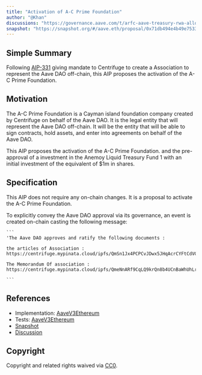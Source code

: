 ```yaml
---
title: "Activation of A-C Prime Foundation"
author: "@Khan"
discussions: "https://governance.aave.com/t/arfc-aave-treasury-rwa-allocation/14790"
snapshot: "https://snapshot.org/#/aave.eth/proposal/0x71db494e4b49e7533c5ccaa566686b2d045b0761cb3296a2d77af4b500566eb0"
---
```


## Simple Summary

Following [AIP-331](https://governance-v2.aave.com/governance/proposal/331/) giving mandate to Centrifuge to create a Association to represent the Aave DAO off-chain, this AIP proposes the activation of the A-C Prime Foundation.

## Motivation

The A-C Prime Foundation is a Cayman island foundation company created by Centrifuge on behalf of the Aave DAO. It is the legal entity that will represent the Aave DAO off-chain. It will be the entity that will be able to sign contracts, hold assets, and enter into agreements on behalf of the Aave DAO.

This AIP proposes the activation of the A-C Prime Foundation. and the pre-approval of a investment in the Anemoy Liquid Treasury Fund 1 with an initial investment of the equivalent of $1m in shares.

## Specification

This AIP does not require any on-chain changes. It is a proposal to activate the A-C Prime Foundation.

To explicitly convey the Aave DAO approval via its governance, an event is created on-chain casting the following message:

    ```
    'The Aave DAO approves and ratify the following documents :

    the articles of Association : https://centrifuge.mypinata.cloud/ipfs/QmSn1Jx4PCPCvJDwx5JHqAcrCYFtCdVGtXc2Dcmk8NFauM

    The Memorandum Of association : https://centrifuge.mypinata.cloud/ipfs/QmeNnARf9CqLQ9krQn8b4UCnBaWhUhLryEBqrVqW9cuTjV'

    ```

## References

- Implementation: [AaveV3Ethereum](https://github.com/bgd-labs/aave-proposals-v3/blob/main/src/20240308_AaveV3Ethereum_ActivationOfACPrimeFoundation/AaveV3Ethereum_ActivationOfACPrimeFoundation_20240308.sol)
- Tests: [AaveV3Ethereum](https://github.com/bgd-labs/aave-proposals-v3/blob/main/src/20240308_AaveV3Ethereum_ActivationOfACPrimeFoundation/AaveV3Ethereum_ActivationOfACPrimeFoundation_20240308.t.sol)
- [Snapshot](https://snapshot.org/#/aave.eth/proposal/0x71db494e4b49e7533c5ccaa566686b2d045b0761cb3296a2d77af4b500566eb0)
- [Discussion](https://governance.aave.com/t/arfc-aave-treasury-rwa-allocation/14790)

## Copyright

Copyright and related rights waived via [CC0](https://creativecommons.org/publicdomain/zero/1.0/).
